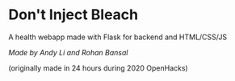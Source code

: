 # Don't Inject Bleach

A health webapp made with Flask for backend and HTML/CSS/JS

*Made by Andy Li and Rohan Bansal*

(originally made in 24 hours during 2020 OpenHacks)
